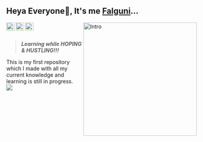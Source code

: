 ## Heya Everyone:wave:, It's me [Falguni](https://github.com/lostgirljourney)...

<a href="https://twitter.com/lostgirlvintage">
  <img align="left" alt="Falguni | Twitter" width="22px" src="https://cdn.jsdelivr.net/npm/simple-icons@v3/icons/twitter.svg" />
</a>
<a href="https://www.linkedin.com/in/falgunisarkar">
  <img align="left" alt="Falguni | LinkedIN" width="22px" src="https://cdn.jsdelivr.net/npm/simple-icons@v3/icons/linkedin.svg" />
</a>
<a href="https://www.instagram.com/lostgirlvintage_">
  <img align="left" alt="Falguni | Instagram" width="22px" src="https://cdn.jsdelivr.net/npm/simple-icons@v3/icons/instagram.svg" />
</a>

<img align="right" width=300px alt="Intro" src="https://media.giphy.com/media/JTnmWFfrd77RctgNQl/giphy.gif" />
<br><br>

> <b><i>Learning while HOPING & HUSTLING!!!</i></b>

This is my first repository which I made with all my current knowledge and learning is still in progress.<br>
<a href="https://github.com/lostgirljourney/Feedback_Form">
  <img align="left" src="https://github-readme-stats.vercel.app/api/pin/?username=lostgirljourney&repo=Feedback_Form" />
</a>
